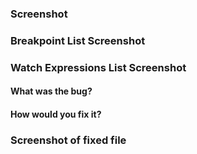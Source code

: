### Screenshot

### Breakpoint List  Screenshot

### Watch Expressions List Screenshot

#### What was the bug?

#### How would you fix it?

### Screenshot of fixed file



